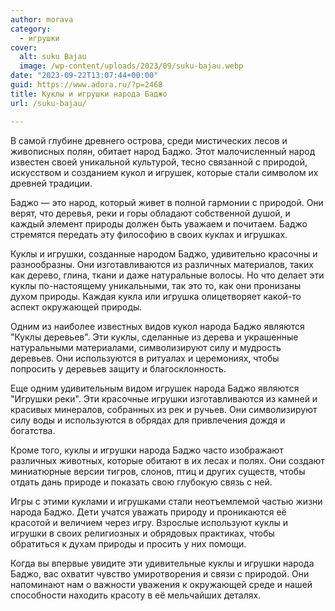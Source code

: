 ```yaml
---
author: morava
category:
  - игрушки
cover:
  alt: suku Bajau
  image: /wp-content/uploads/2023/09/suku-bajau.webp
date: "2023-09-22T13:07:44+00:00"
guid: https://www.adora.ru/?p=2468
title: Куклы и игрушки народа Баджо
url: /suku-bajau/

---
```

В самой глубине древнего острова, среди мистических лесов и живописных полян, обитает народ Баджо. Этот малочисленный народ известен своей уникальной культурой, тесно связанной с природой, искусством и созданием кукол и игрушек, которые стали символом их древней традиции.

Баджо — это народ, который живет в полной гармонии с природой. Они верят, что деревья, реки и горы обладают собственной душой, и каждый элемент природы должен быть уважаем и почитаем. Баджо стремятся передать эту философию в своих куклах и игрушках.

Куклы и игрушки, созданные народом Баджо, удивительно красочны и разнообразны. Они изготавливаются из различных материалов, таких как дерево, глина, ткани и даже натуральные волосы. Но что делает эти куклы по-настоящему уникальными, так это то, как они пронизаны духом природы. Каждая кукла или игрушка олицетворяет какой-то аспект окружающей природы.

Одним из наиболее известных видов кукол народа Баджо являются "Куклы деревьев". Эти куклы, сделанные из дерева и украшенные натуральными материалами, символизируют силу и мудрость деревьев. Они используются в ритуалах и церемониях, чтобы попросить у деревьев защиту и благосклонность.

Еще одним удивительным видом игрушек народа Баджо являются "Игрушки реки". Эти красочные игрушки изготавливаются из камней и красивых минералов, собранных из рек и ручьев. Они символизируют силу воды и используются в обрядах для привлечения дождя и богатства.

Кроме того, куклы и игрушки народа Баджо часто изображают различных животных, которые обитают в их лесах и полях. Они создают миниатюрные версии тигров, слонов, птиц и других существ, чтобы отдать дань природе и показать свою глубокую связь с ней.

Игры с этими куклами и игрушками стали неотъемлемой частью жизни народа Баджо. Дети учатся уважать природу и проникаются её красотой и величием через игру. Взрослые используют куклы и игрушки в своих религиозных и обрядовых практиках, чтобы обратиться к духам природы и просить у них помощи.

Когда вы впервые увидите эти удивительные куклы и игрушки народа Баджо, вас охватит чувство умиротворения и связи с природой. Они напоминают нам о важности уважения к окружающей среде и нашей способности находить красоту в её мельчайших деталях.
